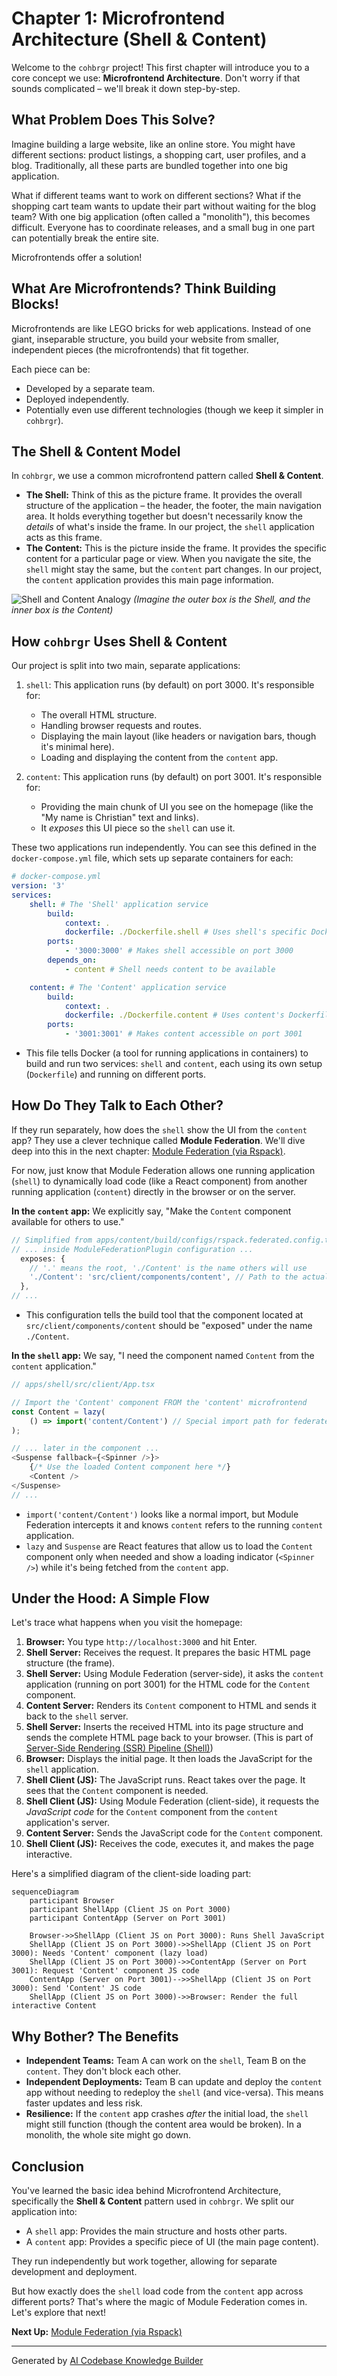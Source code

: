 # Chapter 1: Microfrontend Architecture (Shell & Content)

Welcome to the `cohbrgr` project! This first chapter will introduce you to a core concept we use: **Microfrontend Architecture**. Don't worry if that sounds complicated – we'll break it down step-by-step.

## What Problem Does This Solve?

Imagine building a large website, like an online store. You might have different sections: product listings, a shopping cart, user profiles, and a blog. Traditionally, all these parts are bundled together into one big application.

What if different teams want to work on different sections? What if the shopping cart team wants to update their part without waiting for the blog team? With one big application (often called a "monolith"), this becomes difficult. Everyone has to coordinate releases, and a small bug in one part can potentially break the entire site.

Microfrontends offer a solution!

## What Are Microfrontends? Think Building Blocks!

Microfrontends are like LEGO bricks for web applications. Instead of one giant, inseparable structure, you build your website from smaller, independent pieces (the microfrontends) that fit together.

Each piece can be:
*   Developed by a separate team.
*   Deployed independently.
*   Potentially even use different technologies (though we keep it simpler in `cohbrgr`).

## The Shell & Content Model

In `cohbrgr`, we use a common microfrontend pattern called **Shell & Content**.

*   **The Shell:** Think of this as the picture frame. It provides the overall structure of the application – the header, the footer, the main navigation area. It holds everything together but doesn't necessarily know the *details* of what's inside the frame. In our project, the `shell` application acts as this frame.
*   **The Content:** This is the picture inside the frame. It provides the specific content for a particular page or view. When you navigate the site, the `shell` might stay the same, but the `content` part changes. In our project, the `content` application provides this main page information.

![Shell and Content Analogy](https://via.placeholder.com/400x200.png?text=Shell+%28Frame%29+%2B+Content+%28Picture%29)
*(Imagine the outer box is the Shell, and the inner box is the Content)*

## How `cohbrgr` Uses Shell & Content

Our project is split into two main, separate applications:

1.  `shell`: This application runs (by default) on port 3000. It's responsible for:
    *   The overall HTML structure.
    *   Handling browser requests and routes.
    *   Displaying the main layout (like headers or navigation bars, though it's minimal here).
    *   Loading and displaying the content from the `content` app.

2.  `content`: This application runs (by default) on port 3001. It's responsible for:
    *   Providing the main chunk of UI you see on the homepage (like the "My name is Christian" text and links).
    *   It *exposes* this UI piece so the `shell` can use it.

These two applications run independently. You can see this defined in the `docker-compose.yml` file, which sets up separate containers for each:

```yaml
# docker-compose.yml
version: '3'
services:
    shell: # The 'Shell' application service
        build:
            context: .
            dockerfile: ./Dockerfile.shell # Uses shell's specific Dockerfile
        ports:
            - '3000:3000' # Makes shell accessible on port 3000
        depends_on:
            - content # Shell needs content to be available

    content: # The 'Content' application service
        build:
            context: .
            dockerfile: ./Dockerfile.content # Uses content's Dockerfile
        ports:
            - '3001:3001' # Makes content accessible on port 3001
```
*   This file tells Docker (a tool for running applications in containers) to build and run two services: `shell` and `content`, each using its own setup (`Dockerfile`) and running on different ports.

## How Do They Talk to Each Other?

If they run separately, how does the `shell` show the UI from the `content` app? They use a clever technique called **Module Federation**. We'll dive deep into this in the next chapter: [Module Federation (via Rspack)](02_module_federation__via_rspack__.md).

For now, just know that Module Federation allows one running application (`shell`) to dynamically load code (like a React component) from another running application (`content`) directly in the browser or on the server.

**In the `content` app:** We explicitly say, "Make the `Content` component available for others to use."

```typescript
// Simplified from apps/content/build/configs/rspack.federated.config.ts
// ... inside ModuleFederationPlugin configuration ...
  exposes: {
    // '.' means the root, './Content' is the name others will use
    './Content': 'src/client/components/content', // Path to the actual file
  },
// ...
```
*   This configuration tells the build tool that the component located at `src/client/components/content` should be "exposed" under the name `./Content`.

**In the `shell` app:** We say, "I need the component named `Content` from the `content` application."

```typescript
// apps/shell/src/client/App.tsx

// Import the 'Content' component FROM the 'content' microfrontend
const Content = lazy(
    () => import('content/Content') // Special import path for federated module
);

// ... later in the component ...
<Suspense fallback={<Spinner />}>
    {/* Use the loaded Content component here */}
    <Content />
</Suspense>
// ...
```
*   `import('content/Content')` looks like a normal import, but Module Federation intercepts it and knows `content` refers to the running `content` application.
*   `lazy` and `Suspense` are React features that allow us to load the `Content` component only when needed and show a loading indicator (`<Spinner />`) while it's being fetched from the `content` app.

## Under the Hood: A Simple Flow

Let's trace what happens when you visit the homepage:

1.  **Browser:** You type `http://localhost:3000` and hit Enter.
2.  **Shell Server:** Receives the request. It prepares the basic HTML page structure (the frame).
3.  **Shell Server:** Using Module Federation (server-side), it asks the `content` application (running on port 3001) for the HTML code for the `Content` component.
4.  **Content Server:** Renders its `Content` component to HTML and sends it back to the `shell` server.
5.  **Shell Server:** Inserts the received HTML into its page structure and sends the complete HTML page back to your browser. (This is part of [Server-Side Rendering (SSR) Pipeline (Shell)](04_server_side_rendering__ssr__pipeline__shell__.md))
6.  **Browser:** Displays the initial page. It then loads the JavaScript for the `shell` application.
7.  **Shell Client (JS):** The JavaScript runs. React takes over the page. It sees that the `Content` component is needed.
8.  **Shell Client (JS):** Using Module Federation (client-side), it requests the *JavaScript code* for the `Content` component from the `content` application's server.
9.  **Content Server:** Sends the JavaScript code for the `Content` component.
10. **Shell Client (JS):** Receives the code, executes it, and makes the page interactive.

Here's a simplified diagram of the client-side loading part:

```mermaid
sequenceDiagram
    participant Browser
    participant ShellApp (Client JS on Port 3000)
    participant ContentApp (Server on Port 3001)

    Browser->>ShellApp (Client JS on Port 3000): Runs Shell JavaScript
    ShellApp (Client JS on Port 3000)->>ShellApp (Client JS on Port 3000): Needs 'Content' component (lazy load)
    ShellApp (Client JS on Port 3000)->>ContentApp (Server on Port 3001): Request 'Content' component JS code
    ContentApp (Server on Port 3001)-->>ShellApp (Client JS on Port 3000): Send 'Content' JS code
    ShellApp (Client JS on Port 3000)->>Browser: Render the full interactive Content
```

## Why Bother? The Benefits

*   **Independent Teams:** Team A can work on the `shell`, Team B on the `content`. They don't block each other.
*   **Independent Deployments:** Team B can update and deploy the `content` app without needing to redeploy the `shell` (and vice-versa). This means faster updates and less risk.
*   **Resilience:** If the `content` app crashes *after* the initial load, the `shell` might still function (though the content area would be broken). In a monolith, the whole site might go down.

## Conclusion

You've learned the basic idea behind Microfrontend Architecture, specifically the **Shell & Content** pattern used in `cohbrgr`. We split our application into:

*   A `shell` app: Provides the main structure and hosts other parts.
*   A `content` app: Provides a specific piece of UI (the main page content).

They run independently but work together, allowing for separate development and deployment.

But how exactly does the `shell` load code from the `content` app across different ports? That's where the magic of Module Federation comes in. Let's explore that next!

**Next Up:** [Module Federation (via Rspack)](02_module_federation__via_rspack__.md)

---

Generated by [AI Codebase Knowledge Builder](https://github.com/The-Pocket/Tutorial-Codebase-Knowledge)